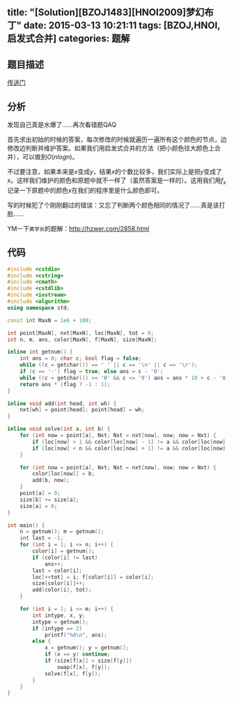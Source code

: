 title: "[Solution][BZOJ1483][HNOI2009]梦幻布丁"
date: 2015-03-13 10:21:11
tags: [BZOJ,HNOI,启发式合并]
categories: 题解
---
## 题目描述
[传送门](http://www.lydsy.com/JudgeOnline/problem.php?id=1483)

## 分析
发现自己真是水爆了……再次看错题QAQ

首先求出初始的时候的答案，每次修改的时候就遍历一遍所有这个颜色的节点，边修改边判断并维护答案。如果我们用启发式合并的方法（把小颜色往大颜色上合并），可以做到$O(nlogn)$。

不过要注意，如果本来是$x$变成$y$，结果$x$的个数比较多，我们实际上是把$y$变成了$x$。这样我们维护的颜色和原题中就不一样了（虽然答案是一样的）。这用我们用$f_x$记录一下原题中的颜色$x$在我们的程序里是什么颜色即可。

写的时候犯了个刚刚翻过的错误：又忘了判断两个颜色相同的情况了……真是该打脸……

YM一下`黄学长`的题解：http://hzwer.com/2858.html

<!--more-->
## 代码
```c++
#include <cstdio>
#include <cstring>
#include <cmath>
#include <cstdlib>
#include <iostream>
#include <algorithm>
using namespace std;

const int MaxN = 1e6 + 100;

int point[MaxN], nxt[MaxN], loc[MaxN], tot = 0;
int n, m, ans, color[MaxN], f[MaxN], size[MaxN];

inline int getnum() {
    int ans = 0; char c; bool flag = false;
    while ((c = getchar()) == ' ' || c == '\n' || c == '\r');
    if (c == '-') flag = true; else ans = c - '0';
    while ((c = getchar()) >= '0' && c <= '9') ans = ans * 10 + c - '0';
    return ans * (flag ? -1 : 1);
}

inline void add(int head, int wh) {
    nxt[wh] = point[head]; point[head] = wh;
}

inline void solve(int a, int b) {
    for (int now = point[a], Nxt; Nxt = nxt[now], now; now = Nxt) {
        if (loc[now] > 1 && color[loc[now] - 1] != a && color[loc[now] - 1] == b) ans--;
        if (loc[now] < n && color[loc[now] + 1] != a && color[loc[now] + 1] == b) ans--;
    }

    for (int now = point[a], Nxt; Nxt = nxt[now], now; now = Nxt) {
        color[loc[now]] = b;
        add(b, now);
    }
    point[a] = 0;
    size[b] += size[a];
    size[a] = 0;
}

int main() {
    n = getnum(); m = getnum();
    int last = -1;
    for (int i = 1; i <= n; i++) {
        color[i] = getnum();
        if (color[i] != last)
            ans++;
        last = color[i];
        loc[++tot] = i; f[color[i]] = color[i];
        size[color[i]]++;
        add(color[i], tot);
    }

    for (int i = 1; i <= m; i++) {
        int intype, x, y;
        intype = getnum();
        if (intype == 2)
            printf("%d\n", ans);
        else {
            x = getnum(); y = getnum();
            if (x == y) continue;
            if (size[f[x]] > size[f[y]])
                swap(f[x], f[y]);
            solve(f[x], f[y]);
        }
    }
}
```